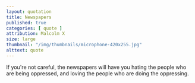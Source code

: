 ```yaml
---
layout: quotation
title: Newspapers
published: true
categories: [ quote ]
attribution: Malcolm X
size: large
thumbnail: "/img/thumbnails/microphone-420x255.jpg"
alttext: quote
---
```


If you're not careful, the newspapers will have you hating the people who are being oppressed, and loving 
the people who are doing the oppressing.
